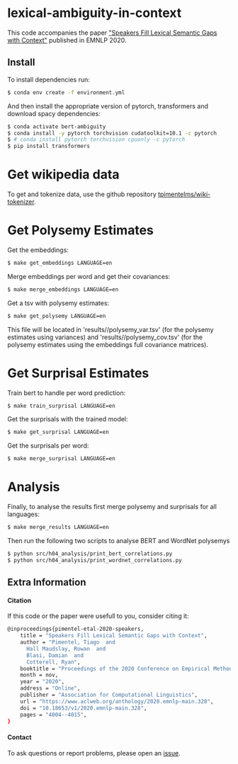 # lexical-ambiguity-in-context

This code accompanies the paper ["Speakers Fill Lexical Semantic Gaps with Context"](https://www.aclweb.org/anthology/2020.emnlp-main.328/) published in EMNLP 2020.

## Install

To install dependencies run:
```bash
$ conda env create -f environment.yml
```

And then install the appropriate version of pytorch, transformers and download spacy dependencies:
```bash
$ conda activate bert-ambiguity
$ conda install -y pytorch torchvision cudatoolkit=10.1 -c pytorch
$ # conda install pytorch torchvision cpuonly -c pytorch
$ pip install transformers
```

# Get wikipedia data

To get and tokenize data, use the github repository [tpimentelms/wiki-tokenizer](https://github.com/tpimentelms/wiki-tokenizer).

# Get Polysemy Estimates

Get the embeddings:
```bash
$ make get_embeddings LANGUAGE=en
```

Merge embeddings per word and get their covariances:
```bash
$ make merge_embeddings LANGUAGE=en
```

Get a tsv with polysemy estimates:
```bash
$ make get_polysemy LANGUAGE=en
```
This file will be located in 'results/<lang>/polysemy_var.tsv' (for the polysemy estimates using variances) and 'results/<lang>/polysemy_cov.tsv' (for the polysemy estimates using the embeddings full covariance matrices).



# Get Surprisal Estimates

Train bert to handle per word prediction:
```bash
$ make train_surprisal LANGUAGE=en
```

Get the surprisals with the trained model:
```bash
$ make get_surprisal LANGUAGE=en
```

Get the surprisals per word:
```bash
$ make merge_surprisal LANGUAGE=en
```


# Analysis


Finally, to analyse the results first merge polysemy and surprisals for all languages:
```bash
$ make merge_results LANGUAGE=en
```

Then run the following two scripts to analyse BERT and WordNet polysemys

```bash
$ python src/h04_analysis/print_bert_correlations.py
$ python src/h04_analysis/print_wordnet_correlations.py
```


## Extra Information

#### Citation

If this code or the paper were usefull to you, consider citing it:

```bash
@inproceedings{pimentel-etal-2020-speakers,
    title = "Speakers Fill Lexical Semantic Gaps with Context",
    author = "Pimentel, Tiago  and
      Hall Maudslay, Rowan  and
      Blasi, Damian  and
      Cotterell, Ryan",
    booktitle = "Proceedings of the 2020 Conference on Empirical Methods in Natural Language Processing (EMNLP)",
    month = nov,
    year = "2020",
    address = "Online",
    publisher = "Association for Computational Linguistics",
    url = "https://www.aclweb.org/anthology/2020.emnlp-main.328",
    doi = "10.18653/v1/2020.emnlp-main.328",
    pages = "4004--4015",
}
```


#### Contact

To ask questions or report problems, please open an [issue](https://github.com/tpimentelms/lexical-ambiguity-in-context/issues).
